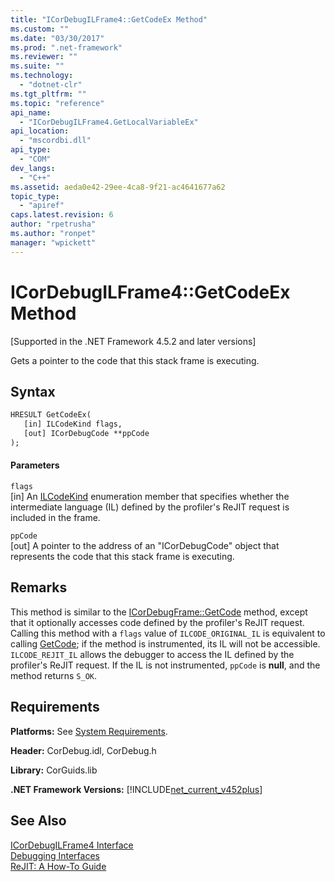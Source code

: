 ```yaml
---
title: "ICorDebugILFrame4::GetCodeEx Method"
ms.custom: ""
ms.date: "03/30/2017"
ms.prod: ".net-framework"
ms.reviewer: ""
ms.suite: ""
ms.technology: 
  - "dotnet-clr"
ms.tgt_pltfrm: ""
ms.topic: "reference"
api_name: 
  - "ICorDebugILFrame4.GetLocalVariableEx"
api_location: 
  - "mscordbi.dll"
api_type: 
  - "COM"
dev_langs: 
  - "C++"
ms.assetid: aeda0e42-29ee-4ca8-9f21-ac4641677a62
topic_type: 
  - "apiref"
caps.latest.revision: 6
author: "rpetrusha"
ms.author: "ronpet"
manager: "wpickett"
---
```

# ICorDebugILFrame4::GetCodeEx Method
[Supported in the .NET Framework 4.5.2 and later versions]  
  
 Gets a pointer to the code that this stack frame is executing.  
  
## Syntax  
  
```vb  
HRESULT GetCodeEx(  
   [in] ILCodeKind flags,   
   [out] ICorDebugCode **ppCode  
);  
```  
  
#### Parameters  
 `flags`  
 [in] An [ILCodeKind](../../../../docs/framework/unmanaged-api/debugging/ilcodekind-enumeration.md) enumeration member that specifies whether the intermediate language (IL) defined by the profiler's ReJIT request is included in the frame.  
  
 `ppCode`  
 [out] A pointer to the address of an "ICorDebugCode" object that represents the code that this stack frame is executing.  
  
## Remarks  
 This method is similar to the [ICorDebugFrame::GetCode](../../../../docs/framework/unmanaged-api/debugging/icordebugframe-getcode-method.md) method, except that it optionally accesses code defined by the profiler's ReJIT request. Calling this method with a `flags` value of `ILCODE_ORIGINAL_IL` is equivalent to calling [GetCode](../../../../docs/framework/unmanaged-api/debugging/icordebugframe-getcode-method.md); if the method is instrumented, its IL will not be accessible. `ILCODE_REJIT_IL` allows the debugger to access the IL defined by the profiler's ReJIT request. If the IL is not instrumented, `ppCode` is **null**, and the method returns `S_OK`.  
  
## Requirements  
 **Platforms:** See [System Requirements](../../../../docs/framework/get-started/system-requirements.md).  
  
 **Header:** CorDebug.idl, CorDebug.h  
  
 **Library:** CorGuids.lib  
  
 **.NET Framework Versions:** [!INCLUDE[net_current_v452plus](../../../../includes/net-current-v452plus-md.md)]  
  
## See Also  
 [ICorDebugILFrame4 Interface](../../../../docs/framework/unmanaged-api/debugging/icordebugilframe4-interface.md)   
 [Debugging Interfaces](../../../../docs/framework/unmanaged-api/debugging/debugging-interfaces.md)   
 [ReJIT: A How-To Guide](http://blogs.msdn.com/b/davbr/archive/2011/10/12/rejit-a-how-to-guide.aspx)
